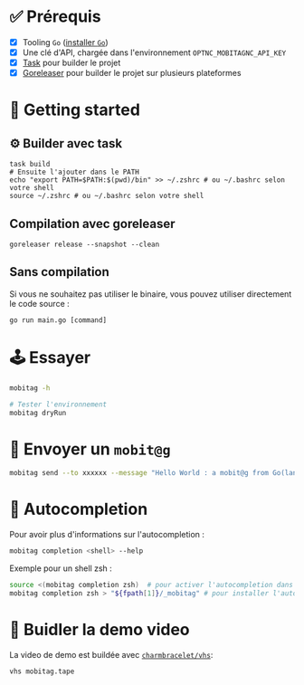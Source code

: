 # ✅ Prérequis

- [x] Tooling `Go` ([installer `Go`](https://go.dev/doc/install))
- [x] Une clé d'API, chargée dans l'environnement `OPTNC_MOBITAGNC_API_KEY`
- [x] [Task](https://taskfile.dev/#/installation) pour builder le projet
- [x] [Goreleaser](https://goreleaser.com/install/) pour builder le projet sur plusieurs plateformes

# 🚀 Getting started

## ⚙️ Builder avec task

```shell
task build
# Ensuite l'ajouter dans le PATH
echo "export PATH=$PATH:$(pwd)/bin" >> ~/.zshrc # ou ~/.bashrc selon votre shell
source ~/.zshrc # ou ~/.bashrc selon votre shell
```

## Compilation avec goreleaser

```shell
goreleaser release --snapshot --clean
```

## Sans compilation

Si vous ne souhaitez pas utiliser le binaire, vous pouvez utiliser directement le code source :

```shell
go run main.go [command]
```

# 🕹️ Essayer

```sh
mobitag -h
```

```sh
# Tester l'environnement
mobitag dryRun
```

# 🥳 Envoyer un `mobit@g`

```sh
mobitag send --to xxxxxx --message "Hello World : a mobit@g from Go(lang) XD"
```

# 🎯 Autocompletion

Pour avoir plus d'informations sur l'autocompletion :

```sh
mobitag completion <shell> --help
```

Exemple pour un shell zsh :

```sh
source <(mobitag completion zsh)  # pour activer l'autocompletion dans le shell courant
mobitag completion zsh > "${fpath[1]}/_mobitag" # pour installer l'autocompletion de manière permanente
```

# 📼 Buidler la demo video

La video de demo est buildée avec [`charmbracelet/vhs`](https://github.com/charmbracelet/vhs):

```sh
vhs mobitag.tape
```
